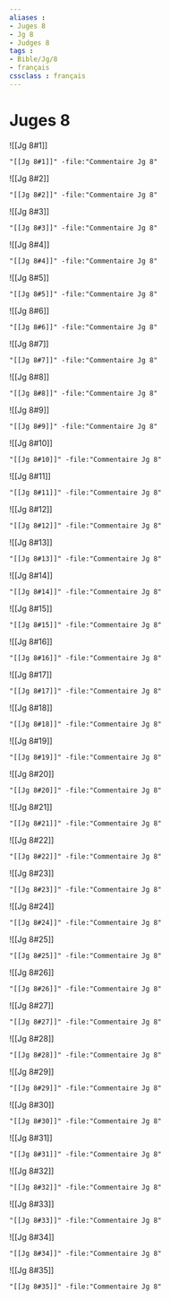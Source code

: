```yaml
---
aliases : 
- Juges 8
- Jg 8
- Judges 8
tags : 
- Bible/Jg/8
- français
cssclass : français
---
```


# Juges 8

![[Jg 8#1]]

```query
"[[Jg 8#1]]" -file:"Commentaire Jg 8"
```

![[Jg 8#2]]

```query
"[[Jg 8#2]]" -file:"Commentaire Jg 8"
```

![[Jg 8#3]]

```query
"[[Jg 8#3]]" -file:"Commentaire Jg 8"
```

![[Jg 8#4]]

```query
"[[Jg 8#4]]" -file:"Commentaire Jg 8"
```

![[Jg 8#5]]

```query
"[[Jg 8#5]]" -file:"Commentaire Jg 8"
```

![[Jg 8#6]]

```query
"[[Jg 8#6]]" -file:"Commentaire Jg 8"
```

![[Jg 8#7]]

```query
"[[Jg 8#7]]" -file:"Commentaire Jg 8"
```

![[Jg 8#8]]

```query
"[[Jg 8#8]]" -file:"Commentaire Jg 8"
```

![[Jg 8#9]]

```query
"[[Jg 8#9]]" -file:"Commentaire Jg 8"
```

![[Jg 8#10]]

```query
"[[Jg 8#10]]" -file:"Commentaire Jg 8"
```

![[Jg 8#11]]

```query
"[[Jg 8#11]]" -file:"Commentaire Jg 8"
```

![[Jg 8#12]]

```query
"[[Jg 8#12]]" -file:"Commentaire Jg 8"
```

![[Jg 8#13]]

```query
"[[Jg 8#13]]" -file:"Commentaire Jg 8"
```

![[Jg 8#14]]

```query
"[[Jg 8#14]]" -file:"Commentaire Jg 8"
```

![[Jg 8#15]]

```query
"[[Jg 8#15]]" -file:"Commentaire Jg 8"
```

![[Jg 8#16]]

```query
"[[Jg 8#16]]" -file:"Commentaire Jg 8"
```

![[Jg 8#17]]

```query
"[[Jg 8#17]]" -file:"Commentaire Jg 8"
```

![[Jg 8#18]]

```query
"[[Jg 8#18]]" -file:"Commentaire Jg 8"
```

![[Jg 8#19]]

```query
"[[Jg 8#19]]" -file:"Commentaire Jg 8"
```

![[Jg 8#20]]

```query
"[[Jg 8#20]]" -file:"Commentaire Jg 8"
```

![[Jg 8#21]]

```query
"[[Jg 8#21]]" -file:"Commentaire Jg 8"
```

![[Jg 8#22]]

```query
"[[Jg 8#22]]" -file:"Commentaire Jg 8"
```

![[Jg 8#23]]

```query
"[[Jg 8#23]]" -file:"Commentaire Jg 8"
```

![[Jg 8#24]]

```query
"[[Jg 8#24]]" -file:"Commentaire Jg 8"
```

![[Jg 8#25]]

```query
"[[Jg 8#25]]" -file:"Commentaire Jg 8"
```

![[Jg 8#26]]

```query
"[[Jg 8#26]]" -file:"Commentaire Jg 8"
```

![[Jg 8#27]]

```query
"[[Jg 8#27]]" -file:"Commentaire Jg 8"
```

![[Jg 8#28]]

```query
"[[Jg 8#28]]" -file:"Commentaire Jg 8"
```

![[Jg 8#29]]

```query
"[[Jg 8#29]]" -file:"Commentaire Jg 8"
```

![[Jg 8#30]]

```query
"[[Jg 8#30]]" -file:"Commentaire Jg 8"
```

![[Jg 8#31]]

```query
"[[Jg 8#31]]" -file:"Commentaire Jg 8"
```

![[Jg 8#32]]

```query
"[[Jg 8#32]]" -file:"Commentaire Jg 8"
```

![[Jg 8#33]]

```query
"[[Jg 8#33]]" -file:"Commentaire Jg 8"
```

![[Jg 8#34]]

```query
"[[Jg 8#34]]" -file:"Commentaire Jg 8"
```

![[Jg 8#35]]

```query
"[[Jg 8#35]]" -file:"Commentaire Jg 8"
```

